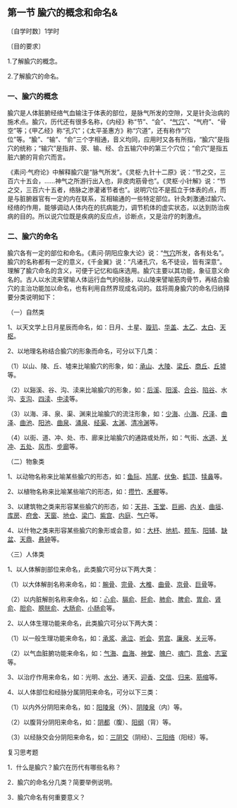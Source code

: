 ## 第一节  腧穴的概念和命名&

〔自学时数〕1学时

〔目的要求〕

1.了解腧穴的概念。

2.了解腧穴的命名。

### 一、腧穴的概念

腧穴是人体脏腑经络气血输注于体表的部位，是脉气所发的空隙，又是针灸治病的施术点。腧穴，历代还有很多名称，《内经》称“节”、“会”、“[气穴](https://www.gmzyjc.com/read/zjs/zjs3.1.7-8-0.0.2.3.13.md)”、“气府”、“骨空”等；《甲乙经》称“孔穴”；《太平圣惠方》称“穴道”，还有称作“穴位”等。“腧”、“输”、“俞”三个字相通，音义均同，应用时又各有所指，“腧穴”是指穴的统称；“输穴”是指井、荥、输、经、合五输穴中的第三个穴位；“俞穴”是指五脏六腑的背俞穴而言。

《素问·气府论》中解释腧穴是“脉气所发”。《灵枢·九针十二原》说：“节之交，三百六十五会，……神气之所游行出入也，非皮肉筋骨也”。《灵枢·小针解》说：“节之交，三百六十五者，络脉之渗灌诸节者也”。说明穴位不是孤立于体表的点，而是与脏腑器官有一定的内在联系，互相输通的一些特定部位。针灸刺激通过腧穴、经络的作用，能够调动人体内在的抗病能力，调节机体的虚实状态，以达到防治疾病的目的。所以说穴位既是疾病的反应点，诊断点，又是治疗的刺激点。

### 二、腧穴的命名

腧穴各有一定的部位和命名。《素问·阴阳应象大论》说：“[气穴](https://www.gmzyjc.com/read/zjs/zjs3.1.7-8-0.0.2.3.13.md)所发，各有处名”。腧穴的名称都有一定的意义，《千金翼》说：“凡诸孔穴，名不徒设，皆有深意”。理解了腧穴命名的含义，可便于记忆和临床选用。腧穴主要以其功能，象征意义命名的。古人以水流来譬喻人体运行血气的经脉，以山陵来譬喻筋肉骨节，再结合腧穴的主治功能加以命名，也有利用自然界现成名词的。兹将周身腧穴的命名归纳择要分类说明如下：

（一）自然类

1、以天文学上日月星辰而命名，如：日月、土星、[璇玑](https://www.gmzyjc.com/read/zjs/zjs3.2.1-0.1.1.3.20.md)、[华盖](https://www.gmzyjc.com/read/zjs/zjs3.2.1-0.1.1.3.19.md)、[太乙](https://www.gmzyjc.com/read/zjs/zjs3.1.1-3-0.1.3.3.23.md)、[太白](https://www.gmzyjc.com/read/zjs/zjs3.1.4-6-0.0.1.3.3.md)、[天枢](https://www.gmzyjc.com/read/zjs/zjs3.1.1-3-0.1.3.3.25.md)。

2、以地理名称结合腧穴的形象而命名，可分以下几类：

（1）以山、陵、丘、墟来比喻腧穴的形象，如：[承山](https://www.gmzyjc.com/read/zjs/zjs3.1.7-8-0.0.1.3.57.md)、[大陵](https://www.gmzyjc.com/read/zjs/zjs3.1.9-12-0.0.1.3.7.md)、[梁丘](https://www.gmzyjc.com/read/zjs/zjs3.1.1-3-0.1.3.3.34.md)、[商丘](https://www.gmzyjc.com/read/zjs/zjs3.1.4-6-0.0.1.3.5.md)、[丘墟](https://www.gmzyjc.com/read/zjs/zjs3.1.9-12-0.0.3.3.40.md)等。

（2）以谿溪、谷、沟、渎来比喻腧穴的形象，如：[后溪](https://www.gmzyjc.com/read/zjs/zjs3.1.4-6-0.0.3.3.3.md)、[阳溪](https://www.gmzyjc.com/read/zjs/zjs3.1.1-3-0.1.2.3.5.md)、[合谷](https://www.gmzyjc.com/read/zjs/zjs3.1.1-3-0.1.2.3.4.md)、[陷谷](https://www.gmzyjc.com/read/zjs/zjs3.1.1-3-0.1.3.3.43.md)、水沟、[支沟](https://www.gmzyjc.com/read/zjs/zjs3.1.9-12-0.0.2.3.6.md)、[四渎](https://www.gmzyjc.com/read/zjs/zjs3.1.9-12-0.0.2.3.9.md)、[中渎](https://www.gmzyjc.com/read/zjs/zjs3.1.9-12-0.0.3.3.32.md)等。

（3）以海、泽、泉、渠、渊来比喻腧穴的流注形象，如：[少海](https://www.gmzyjc.com/read/zjs/zjs3.1.4-6-0.0.2.3.3.md)、[小海](https://www.gmzyjc.com/read/zjs/zjs3.1.4-6-0.0.3.3.8.md)、[尺泽](https://www.gmzyjc.com/read/zjs/zjs3.1.1-3-0.1.1.3.5.md)、[曲泽](https://www.gmzyjc.com/read/zjs/zjs3.1.9-12-0.0.1.3.3.md)、[曲池](https://www.gmzyjc.com/read/zjs/zjs3.1.1-3-0.1.2.3.11.md)、[阳池](https://www.gmzyjc.com/read/zjs/zjs3.1.9-12-0.0.2.3.4.md)、[曲泉](https://www.gmzyjc.com/read/zjs/zjs3.1.9-12-0.0.4.3.8.md)、[涌泉](https://www.gmzyjc.com/read/zjs/zjs3.1.7-8-0.0.2.3.1.md)、[经渠](https://www.gmzyjc.com/read/zjs/zjs3.1.1-3-0.1.1.3.8.md)、[太渊](https://www.gmzyjc.com/read/zjs/zjs3.1.1-3-0.1.1.3.9.md)、[清冷渊](https://www.gmzyjc.com/read/zjs/zjs3.1.9-12-0.0.2.3.11.md)等。

（4）以街、道、冲、处、市、廊来比喻腧穴的通路或处所，如：气街、[水道](https://www.gmzyjc.com/read/zjs/zjs3.1.1-3-0.1.3.3.28.md)、[关冲](https://www.gmzyjc.com/read/zjs/zjs3.1.9-12-0.0.2.3.1.md)、[五处](https://www.gmzyjc.com/read/zjs/zjs3.1.7-8-0.0.1.3.5.md)、[风市](https://www.gmzyjc.com/read/zjs/zjs3.1.9-12-0.0.3.3.31.md)、[步廊](https://www.gmzyjc.com/read/zjs/zjs3.1.7-8-0.0.2.3.22.md)等。

（二）物象类

1、以动物名称来比喻某些腧穴的形态，如：[鱼际](https://www.gmzyjc.com/read/zjs/zjs3.1.1-3-0.1.1.3.10.md)、[鸠尾](https://www.gmzyjc.com/read/zjs/zjs3.2.1-0.1.1.3.14.md)、[伏兔](https://www.gmzyjc.com/read/zjs/zjs3.1.1-3-0.1.3.3.32.md)、[鹤顶](https://www.gmzyjc.com/read/zjs/zjs3.4-0.1.4.8.0.md)、[犊鼻](https://www.gmzyjc.com/read/zjs/zjs3.1.1-3-0.1.3.3.35.md)等。

2、以植物名称来比喻某些喻穴的形态，如：[攒竹](https://www.gmzyjc.com/read/zjs/zjs3.1.7-8-0.0.1.3.2.md)、[禾髎](https://www.gmzyjc.com/read/zjs/zjs3.1.1-3-0.1.2.3.19.md)等。

3、以建筑物之类来形容某些腧穴的形态，如：[天井](https://www.gmzyjc.com/read/zjs/zjs3.1.9-12-0.0.2.3.10.md)、[玉堂](https://www.gmzyjc.com/read/zjs/zjs3.2.1-0.1.1.3.17.md)、[巨阙](https://www.gmzyjc.com/read/zjs/zjs3.2.1-0.1.1.3.13.md)、[内关](https://www.gmzyjc.com/read/zjs/zjs3.1.9-12-0.0.1.3.6.md)、[曲垣](https://www.gmzyjc.com/read/zjs/zjs3.1.4-6-0.0.3.3.13.md)、[库房](https://www.gmzyjc.com/read/zjs/zjs3.1.1-3-0.1.3.3.14.md)、[府舍](https://www.gmzyjc.com/read/zjs/zjs3.1.4-6-0.0.1.3.13.md)、[天窗](https://www.gmzyjc.com/read/zjs/zjs3.1.4-6-0.0.3.3.16.md)、[地仓](https://www.gmzyjc.com/read/zjs/zjs3.1.1-3-0.1.3.3.4.md)、[梁门](https://www.gmzyjc.com/read/zjs/zjs3.1.1-3-0.1.3.3.21.md)、[紫宫](https://www.gmzyjc.com/read/zjs/zjs3.2.1-0.1.1.3.18.md)、[内庭](https://www.gmzyjc.com/read/zjs/zjs3.1.1-3-0.1.3.3.44.md)、[气户](https://www.gmzyjc.com/read/zjs/zjs3.1.1-3-0.1.3.3.13.md)等。

4、以什物之类来形容某些腧穴的象形或会意，如：[大杼](https://www.gmzyjc.com/read/zjs/zjs3.1.7-8-0.0.1.3.11.md)、[地机](https://www.gmzyjc.com/read/zjs/zjs3.1.4-6-0.0.1.3.8.md)、[颊车](https://www.gmzyjc.com/read/zjs/zjs3.1.1-3-0.1.3.3.6.md)、[阳辅](https://www.gmzyjc.com/read/zjs/zjs3.1.9-12-0.0.3.3.38.md)、[缺盆](https://www.gmzyjc.com/read/zjs/zjs3.1.1-3-0.1.3.3.12.md)、[天鼎](https://www.gmzyjc.com/read/zjs/zjs3.1.1-3-0.1.2.3.17.md)、[悬钟](https://www.gmzyjc.com/read/zjs/zjs3.1.9-12-0.0.3.3.39.md)等。

〈三）人体类

1、以人体解剖部位来命名，此类腧穴可分以下两大类：

（1）以大体解剖名称来命名，如：[腕骨](https://www.gmzyjc.com/read/zjs/zjs3.1.4-6-0.0.3.3.4.md)、[完骨](https://www.gmzyjc.com/read/zjs/zjs3.1.9-12-0.0.3.3.12.md)、[大椎](https://www.gmzyjc.com/read/zjs/zjs3.2.2-0.0.1.3.14.md)、[曲骨](https://www.gmzyjc.com/read/zjs/zjs3.2.1-0.1.1.3.2.md)、[京骨](https://www.gmzyjc.com/read/zjs/zjs3.1.7-8-0.0.1.3.64.md)、[巨骨](https://www.gmzyjc.com/read/zjs/zjs3.1.1-3-0.1.2.3.16.md)等。

（2）以内脏解剖名称来命名，如：[心俞](https://www.gmzyjc.com/read/zjs/zjs3.1.7-8-0.0.1.3.15.md)、[膈俞](https://www.gmzyjc.com/read/zjs/zjs3.1.7-8-0.0.1.3.17.md)、[肝俞](https://www.gmzyjc.com/read/zjs/zjs3.1.7-8-0.0.1.3.18.md)、[肺俞](https://www.gmzyjc.com/read/zjs/zjs3.1.7-8-0.0.1.3.13.md)、[脾俞](https://www.gmzyjc.com/read/zjs/zjs3.1.7-8-0.0.1.3.20.md)、[胃俞](https://www.gmzyjc.com/read/zjs/zjs3.1.7-8-0.0.1.3.21.md)、[肾俞](https://www.gmzyjc.com/read/zjs/zjs3.1.7-8-0.0.1.3.23.md)、[胆俞](https://www.gmzyjc.com/read/zjs/zjs3.1.7-8-0.0.1.3.19.md)、[膀胱俞](https://www.gmzyjc.com/read/zjs/zjs3.1.7-8-0.0.1.3.28.md)、[大肠俞](https://www.gmzyjc.com/read/zjs/zjs3.1.7-8-0.0.1.3.25.md)、[小肠俞](https://www.gmzyjc.com/read/zjs/zjs3.1.7-8-0.0.1.3.27.md)等。

2、以人体生理功能来命名，此类腧穴可分以下两大类：

（1）以一般生理功能来命名，如：[承浆](https://www.gmzyjc.com/read/zjs/zjs3.2.1-0.1.1.3.22.md)、[承泣](https://www.gmzyjc.com/read/zjs/zjs3.1.1-3-0.1.3.3.1.md)、[听会](https://www.gmzyjc.com/read/zjs/zjs3.1.9-12-0.0.3.3.2.md)、[劳宫](https://www.gmzyjc.com/read/zjs/zjs3.1.9-12-0.0.1.3.8.md)、[廉泉](https://www.gmzyjc.com/read/zjs/zjs3.2.1-0.1.1.3.21.md)、[关元](https://www.gmzyjc.com/read/zjs/zjs3.2.1-0.1.1.3.4.md)等。

（2）以气血脏腑功能来命名，如：[气海](https://www.gmzyjc.com/read/zjs/zjs3.2.1-0.1.1.3.6.md)、[血海](https://www.gmzyjc.com/read/zjs/zjs3.1.4-6-0.0.1.3.10.md)、[神堂](https://www.gmzyjc.com/read/zjs/zjs3.1.7-8-0.0.1.3.44.md)、[魄户](https://www.gmzyjc.com/read/zjs/zjs3.1.7-8-0.0.1.3.42.md)、[魂门](https://www.gmzyjc.com/read/zjs/zjs3.1.7-8-0.0.1.3.47.md)、[意舍](https://www.gmzyjc.com/read/zjs/zjs3.1.7-8-0.0.1.3.49.md)、[志室](https://www.gmzyjc.com/read/zjs/zjs3.1.7-8-0.0.1.3.52.md)等。

3、以治疗作用来命名，如：光明、[水分](https://www.gmzyjc.com/read/zjs/zjs3.2.1-0.1.1.3.8.md)、通天、[迎香](https://www.gmzyjc.com/read/zjs/zjs3.1.1-3-0.1.2.3.20.md)、[交信](https://www.gmzyjc.com/read/zjs/zjs3.1.7-8-0.0.2.3.8.md)、[归来](https://www.gmzyjc.com/read/zjs/zjs3.1.1-3-0.1.3.3.29.md)、[筋缩](https://www.gmzyjc.com/read/zjs/zjs3.2.2-0.0.1.3.8.md)等。

4、以人体部位和经脉分属阴阳来命名，可分以下三类：

（1）以内外分阴阳来命名，如：[阳陵泉](https://www.gmzyjc.com/read/zjs/zjs3.1.9-12-0.0.3.3.34.md)（外）、[阴陵泉](https://www.gmzyjc.com/read/zjs/zjs3.1.4-6-0.0.1.3.9.md)（内）等。

（2）以腹背分阴阳来命名，如：[阴都](https://www.gmzyjc.com/read/zjs/zjs3.1.7-8-0.0.2.3.19.md)（腹）、[阳纲](https://www.gmzyjc.com/read/zjs/zjs3.1.7-8-0.0.1.3.48.md)（背）等。

（3）以经脉交会分阴阳来命名，如：[三阴交](https://www.gmzyjc.com/read/zjs/zjs3.1.4-6-0.0.1.3.6.md)（阴经）、[三阳络](https://www.gmzyjc.com/read/zjs/zjs3.1.9-12-0.0.2.3.8.md)（阳经）等。

复习思考题

1．什么是腧穴？腧穴在历代有哪些名称？

2．腧穴的命名分几类？简要举例说明。

3．腧穴命名有何重要意义？

